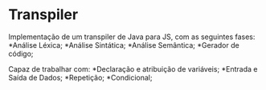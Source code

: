 # Transpiler

Implementação de um transpiler de Java para JS, com as seguintes fases: 
*Análise Léxica; 
*Análise Sintática; 
*Análise Semântica;
*Gerador de código; 

Capaz de trabalhar com: 
*Declaração e atribuição de variáveis; 
*Entrada e Saída de Dados; 
*Repetição; 
*Condicional;

